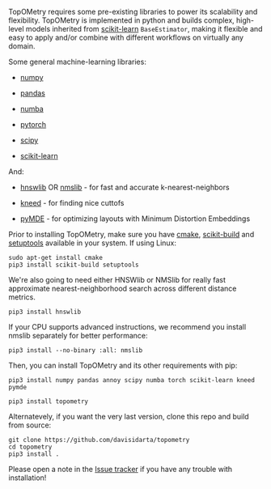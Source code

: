 
TopOMetry requires some pre-existing libraries to power its scalability and flexibility. TopOMetry is implemented in python and builds complex, high-level models 
inherited from [scikit-learn](https://github.com/scikit-learn/scikit-learn)
``BaseEstimator``, making it flexible and easy to apply and/or combine with different workflows on virtually any domain.

Some general machine-learning libraries:

* [numpy](https://numpy.org/) 

* [pandas](https://pandas.pydata.org/)

* [numba](http://numba.pydata.org/)

* [pytorch](https://pytorch.org/)

* [scipy](https://www.scipy.org/)

* [scikit-learn](https://github.com/scikit-learn/scikit-learn)

And: 

* [hnswlib](https://github.com/nmslib/hnswlib) OR [nmslib](https://github.com/nmslib/nmslib) - for fast and accurate k-nearest-neighbors

* [kneed](https://github.com/arvkevi/kneed) - for finding nice cuttofs

* [pyMDE](https://github.com/cvxgrp/pymde) - for optimizing layouts with Minimum Distortion Embeddings

Prior to installing TopOMetry, make sure you have [cmake](https://cmake.org/), [scikit-build](https://scikit-build.readthedocs.io/en/latest/) and [setuptools](https://setuptools.readthedocs.io/en/latest/) available in your system. If using Linux:
```
sudo apt-get install cmake
pip3 install scikit-build setuptools
```
We're also going to need either HNSWlib or NMSlib for really fast approximate nearest-neighborhood search across different distance metrics.

```
pip3 install hnswlib
```
If your CPU supports advanced instructions, we recommend you install nmslib separately for better performance:
```
pip3 install --no-binary :all: nmslib
```
Then, you can install TopOMetry and its other requirements with pip:
```
pip3 install numpy pandas annoy scipy numba torch scikit-learn kneed pymde
```
```
pip3 install topometry
```
Alternatevely, if you want the very last version, clone this repo and build from source:
```
git clone https://github.com/davisidarta/topometry
cd topometry
pip3 install .
```

Please open a note in the [Issue tracker](https://github.com/davisidarta/topometry/issues) if you have any trouble with installation!


